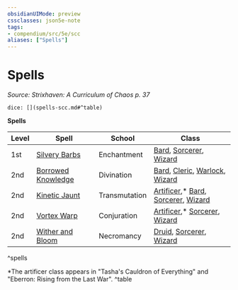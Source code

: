 ```yaml
---
obsidianUIMode: preview
cssclasses: json5e-note
tags:
- compendium/src/5e/scc
aliases: ["Spells"]
---
```

# Spells
*Source: Strixhaven: A Curriculum of Chaos p. 37* 

`dice: [](spells-scc.md#^table)`

**Spells**

| Level | Spell | School | Class |
|-------|-------|--------|-------|
| 1st | [Silvery Barbs](compendium/spells/silvery-barbs-scc.md) | Enchantment | [Bard](compendium/classes/bard.md), [Sorcerer](compendium/classes/sorcerer.md), [Wizard](compendium/classes/wizard.md) |
| 2nd | [Borrowed Knowledge](compendium/spells/borrowed-knowledge-scc.md) | Divination | [Bard](compendium/classes/bard.md), [Cleric](compendium/classes/cleric.md), [Warlock](compendium/classes/warlock.md), [Wizard](compendium/classes/wizard.md) |
| 2nd | [Kinetic Jaunt](compendium/spells/kinetic-jaunt-scc.md) | Transmutation | [Artificer](compendium/classes/artificer-tce.md),* [Bard](compendium/classes/bard.md), [Sorcerer](compendium/classes/sorcerer.md), [Wizard](compendium/classes/wizard.md) |
| 2nd | [Vortex Warp](compendium/spells/vortex-warp-scc.md) | Conjuration | [Artificer](compendium/classes/artificer-tce.md),* [Sorcerer](compendium/classes/sorcerer.md), [Wizard](compendium/classes/wizard.md) |
| 2nd | [Wither and Bloom](compendium/spells/wither-and-bloom-scc.md) | Necromancy | [Druid](compendium/classes/druid.md), [Sorcerer](compendium/classes/sorcerer.md), [Wizard](compendium/classes/wizard.md) |
^spells

*The artificer class appears in "Tasha's Cauldron of Everything" and "Eberron: Rising from the Last War".
^table